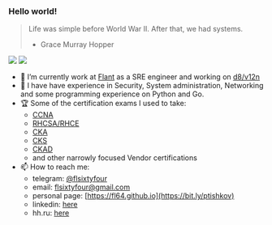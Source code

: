 ### Hello world!

> Life was simple before World War II. After that, we had systems.
> - Grace Murray Hopper

![](https://views.whatilearened.today/views/github/fl64/views.svg)
![](https://img.shields.io/github/followers/fl64?style=social)

- 🔭 I’m currently work at [Flant](https://flant.com) as a SRE engineer and working on [d8/v12n](https://github.com/deckhouse/virtualization)
- 🌱 I have have experience in Security, System administration, Networking and some programming experience on Python and Go.
- 🏆 Some of the certification exams I used to take:
  - [CCNA](https://www.youracclaim.com/badges/2e0dac2b-a251-417b-a2da-0e668d06b363/linked_in_profile)
  - [RHCSA/RHCE](https://rhtapps.redhat.com/verify/?certId=160-163-135&isSearch=False&verify=Verify)
  - [CKA](https://www.credly.com/badges/da9b0962-3d0f-46d1-80ac-88da1f78de09/public_url)
  - [CKS](https://www.credly.com/badges/cbef43ab-44f8-4286-8ade-585f8e31f0b3/public_url)
  - [CKAD](https://www.credly.com/badges/9fc1d9da-a334-4b44-bff1-ef751594ba86/public_url)
  - and other narrowly focused Vendor certifications
- 📫 How to reach me:
  - telegram: [@flsixtyfour](https://t.me/flsixtyfour)
  - email: [flsixtyfour@gmail.com](mailto://flsixtyfour@gmail.com)
  - personal page: [https://fl64.github.io](https://bit.ly/ptishkov)
  - linkedin: [here](https://bit.ly/pt_linkedin)
  - hh.ru: [here](https://bit.ly/pt_hh0)
